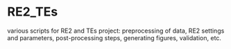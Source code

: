 # RE2_TEs


various scripts for RE2 and TEs project: preprocessing of data, RE2 settings and parameters, post-processing steps, generating figures, validation, etc. 
